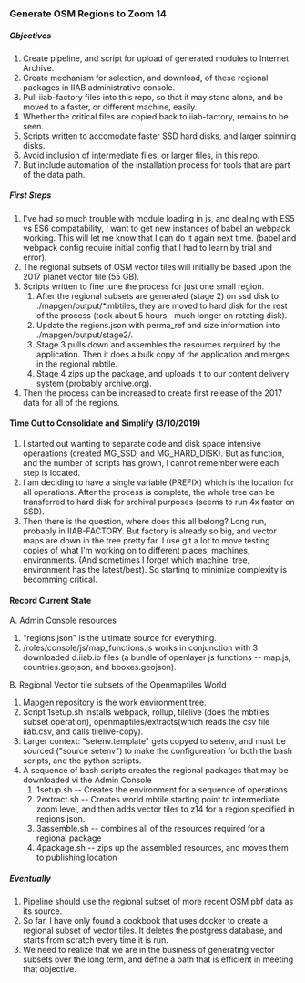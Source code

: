 ### Generate OSM Regions to Zoom 14 ###
##### Objectives #####
1. Create pipeline, and script for upload of generated modules to Internet Archive.
2. Create mechanism for selection, and download, of these regional packages in IIAB administrative console.
3. Pull iiab-factory files into this repo, so that it may stand alone, and be moved to a faster, or different machine, easily.
4. Whether the critical files are copied back to iiab-factory, remains to be seen.
5. Scripts written to accomodate faster SSD hard disks, and larger spinning disks.
6. Avoid inclusion of intermediate files, or larger files, in this repo.
7. But include automation of the installation process for tools that are part of the data path.
##### First Steps #####
1. I've had so much trouble with module loading in js, and dealing with ES5 vs ES6 compatability, I want to get new instances of babel an webpack working. This will let me know that I can do it again next time. (babel and webpack config require initial config that I had to learn by trial and error).
1. The regional subsets of OSM vector tiles will initially be based upon the 2017 planet vector file (55 GB).
2. Scripts written to fine tune the process for just one small region.
   1. After the regional subsets are generated (stage 2) on ssd disk to ./mapgen/output/*.mbtiles, they are moved to hard disk for the rest of the process (took about 5 hours--much longer on rotating disk).
   2. Update the regions.json with perma_ref and size information into ./mapgen/output/stage2/.
   3. Stage 3 pulls down and assembles the resources required by the application.  Then it does a bulk copy of the application and merges in the regional mbtile.
   4. Stage 4 zips up the package, and uploads it to our content delivery system (probably archive.org).
3. Then the process can be increased to create first release of the 2017 data for all of the regions.
#### Time Out to Consolidate and Simplify (3/10/2019) ####
1. I started out wanting  to separate code and disk space intensive operaations (created MG_SSD, and MG_HARD_DISK). But as function, and the number of scripts has grown, I cannot remember were each step is located.
2. I am deciding to have a single variable (PREFIX) which is the location for all operations. After the process is complete, the whole tree can be transferred to hard disk for archival purposes (seems to run 4x faster on SSD).
3. Then there is the question, where does this all belong? Long run, probably in IIAB-FACTORY. But factory is already so big, and vector maps are down in the tree pretty far.  I use git a lot to move testing copies of what I'm working on to different places, machines, environments. (And sometimes I forget which machine, tree, environment has the latest/best). So starting to minimize complexity is becomming critical.
#### Record Current State ####
A. Admin Console resources
   1. "regions.json" is the ultimate source for everything.
   2. /roles/console/js/map_functions.js works in conjunction with 3 downloaded d.iiab.io files (a bundle of openlayer js functions -- map.js, countries.geojson, and bboxes.geojson).
   
B. Regional Vector tile subsets of the Openmaptiles World 
   1. Mapgen repository is the work environment tree.
   2. Script 1setup.sh installs webpack, rollup, tilelive (does the mbtiles subset operation), openmaptiles/extracts(which reads the csv file iiab.csv, and calls tilelive-copy).
   3. Larger context: "setenv.template" gets copyed to setenv, and must be sourced ("source setenv") to make the configureation for both the bash scripts, and the python scriipts.
   4. A sequence of bash scripts creates the regional packages that may be downloaded vi the Admin Console
       1. 1setup.sh -- Creates the environment for a sequence of operations
       2. 2extract.sh -- Creates world mbtile starting point to intermediate zoom level, and then adds vector tiles to z14 for a region specified in regions.json.
       3. 3assemble.sh -- combines all of the resources required for a regional package
       4. 4package.sh -- zips up the assembled resources, and moves them to publishing location
   
##### Eventually #####
1. Pipeline should use the regional subset of more recent OSM pbf data as its source.
2. So far, I have only found a cookbook that uses docker to create a regional subset of vector tiles. It deletes the postgress database, and starts from scratch every time it is run. 
3. We need to realize that we are in the business of generating vector subsets over the long term, and define a path that is efficient in meeting that objective.
